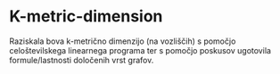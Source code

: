 # K-metric-dimension
Raziskala bova k-metrično dimenzijo (na vozliščih) s pomočjo celoštevilskega linearnega programa ter s pomočjo poskusov ugotovila formule/lastnosti določenih vrst grafov.
